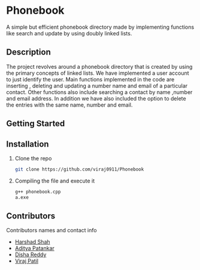 # Phonebook

A simple but efficient phonebook directory made by implementing functions like search and update by using doubly linked lists.

## Description

The project revolves around a phonebook directory that is created by using the primary concepts of linked lists. We have implemented a user account to just identify the user. Main functions implemented in the code are inserting , deleting and updating a number name and email of a particular contact. Other functions also include searching a contact by name ,number and email address. In addition we have also included the option to delete the entries with the same name, number and email.

## Getting Started


## Installation

1. Clone the repo
   ```sh
   git clone https://github.com/viraj0911/Phonebook
   ```
2. Compiling the file and execute it 
   ```sh
   g++ phonebook.cpp
   a.exe
   ```

## Contributors

Contributors names and contact info

* [Harshad Shah](https://github.com/HarshadShah3)<br>
* [Aditya Patankar](https://github.com/11trACE)<br>
* [Disha Reddy](https://github.com/dishareddyy)<br>
* [Viraj Patil](https://github.com/viraj0911)<br>

